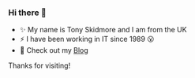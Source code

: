 ### Hi there 👋

- ✨ My name is Tony Skidmore and I am from the UK
- ⚡ I have been working in IT since 1989 😮
- 👀 Check out my [Blog](https://www.skidmore.co.uk)


Thanks for visiting!

<!--
**tonyskidmore/tonyskidmore** is a ✨ _special_ ✨ repository because its `README.md` (this file) appears on your GitHub profile.

Here are some ideas to get you started:

- 🔭 I’m currently working on ...
- 🌱 I’m currently learning ...
- 👯 I’m looking to collaborate on ...
- 🤔 I’m looking for help with ...
- 💬 Ask me about ...
- 📫 How to reach me: ...
- 😄 Pronouns: ...
- ⚡ Fun fact: ...
-->
